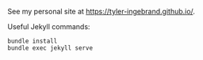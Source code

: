 See my personal site at https://tyler-ingebrand.github.io/. 

Useful Jekyll commands:
```
bundle install
bundle exec jekyll serve
```